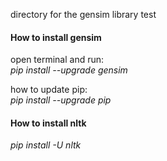 directory for the gensim library test

#### How to install gensim

open terminal and run:   
*pip install --upgrade gensim*

how to update pip:   
*pip install --upgrade pip*

#### How to install nltk
*pip install -U nltk*
